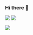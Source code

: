 ### Hi there 👋

<p style="align="left" height="150px">
  <img src="https://github-readme-stats.vercel.app/api/top-langs/?username=KoukiFOL">
  <img src="https://github-readme-stats.vercel.app/api?username=KoukiFOL">
</p>
<p>
  <img src="https://github-profile-trophy.vercel.app/?username=KoukiFOL">
</p>
<!--
**KoukiFOL/KoukiFOL** is a ✨ _special_ ✨ repository because its `README.md` (this file) appears on your GitHub profile.

Here are some ideas to get you started:

- 🔭 I’m currently working on ...
- 🌱 I’m currently learning ...
- 👯 I’m looking to collaborate on ...
- 🤔 I’m looking for help with ...
- 💬 Ask me about ...
- 📫 How to reach me: ...
- 😄 Pronouns: ...
- ⚡ Fun fact: ...
-->

